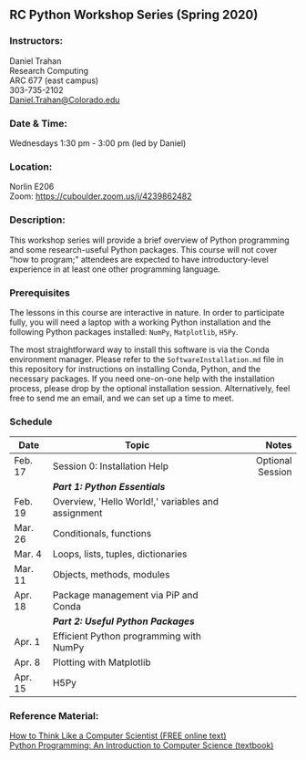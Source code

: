 ## RC Python Workshop Series (Spring 2020)

### Instructors:
Daniel Trahan  
Research Computing  
ARC 677  (east campus)  
303-735-2102  
Daniel.Trahan@Colorado.edu  

### Date & Time:
Wednesdays 1:30 pm - 3:00 pm (led by Daniel)  

### Location:
Norlin E206   
Zoom:  https://cuboulder.zoom.us/j/4239862482  

### Description:  
This workshop series will provide a brief overview of Python programming and some research-useful Python packages. This course will not cover “how to program;" attendees are expected to have introductory-level experience in at least one other programming language.  

### Prerequisites
The lessons in this course are interactive in nature.  In order to participate fully, you will need a laptop with a working Python installation and the following Python packages installed:  `NumPy`, `Matplotlib`, `H5Py`.  

The most straightforward way to install this software is via the Conda environment manager. Please refer to the `SoftwareInstallation.md` file in this repository for instructions on installing Conda, Python, and the necessary packages.  If you need one-on-one help with the installation process, please drop by the optional installation session.  Alternatively, feel free to send me an email, and we can set up a time to meet.  

### Schedule

Date    | Topic                                             | Notes
--------|---------------------------------------------------|----------------------------------:
Feb. 17 | Session 0: Installation Help                      | Optional Session  
​       | **_Part 1: Python Essentials_**                   |​
Feb. 19 | Overview, 'Hello World!,' variables and assignment| 
Mar. 26 | Conditionals, functions                           |
Mar. 4  | Loops, lists, tuples, dictionaries                |  
Mar. 11 | Objects, methods, modules                         |
Apr. 18 | Package management via PiP and Conda              | 
​       | **_Part 2: Useful Python Packages_**              |​
Apr. 1  | Efficient Python programming with NumPy           | 
Apr. 8  | Plotting with Matplotlib                          |
Apr. 15 | H5Py                                              |



### Reference Material: 
[How to Think Like a Computer Scientist (FREE online text)](http://openbookproject.net/thinkcs/python/english3e/)  
[Python Programming: An Introduction to Computer Science (textbook)](http://mcsp.wartburg.edu/zelle/python/)  



